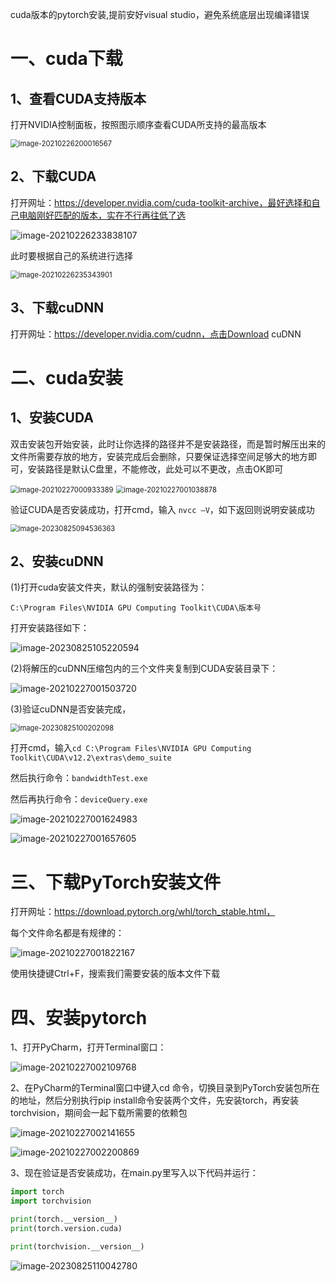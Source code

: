cuda版本的pytorch安装,提前安好visual studio，避免系统底层出现编译错误

# 一、cuda下载

## 1、查看CUDA支持版本

打开NVIDIA控制面板，按照图示顺序查看CUDA所支持的最高版本

<img src="pytorch安装.assets/9ea9ad68890a2557ae60bdc0604ec615.png" alt="image-20210226200016567" style="zoom:80%;" />

## 2、下载CUDA

打开网址：https://developer.nvidia.com/cuda-toolkit-archive，最好选择和自己电脑刚好匹配的版本，实在不行再往低了选

<img src="pytorch安装.assets/ca701c98f2be4db2dbc71483ecb0bd68.png" alt="image-20210226233838107"  />

此时要根据自己的系统进行选择

<img src="pytorch安装.assets/12b30a645e49387f66cbbfdd7bdf14eb.png" alt="image-20210226235343901" style="zoom:80%;" />

## 3、下载cuDNN

打开网址：https://developer.nvidia.com/cudnn，点击Download cuDNN

# 二、cuda安装

## 1、安装CUDA

双击安装包开始安装，此时让你选择的路径并不是安装路径，而是暂时解压出来的文件所需要存放的地方，安装完成后会删除，只要保证选择空间足够大的地方即可，安装路径是默认C盘里，不能修改，此处可以不更改，点击OK即可

<img src="pytorch安装.assets/57a4332e53cdbd71f8421bde2f43db5f.png" alt="image-20210227000933389" style="zoom:80%;" />

<img src="pytorch安装.assets/46cab3d2eaadb913ed63150d43041965.png" alt="image-20210227001038878" style="zoom:80%;" />



验证CUDA是否安装成功，打开cmd，输入 `nvcc –V`，如下返回则说明安装成功

<img src="pytorch安装.assets/image-20230825094536363.png" alt="image-20230825094536363" style="zoom:80%;" />

## 2、安装cuDNN

(1)打开cuda安装文件夹，默认的强制安装路径为：

`C:\Program Files\NVIDIA GPU Computing Toolkit\CUDA\版本号`

打开安装路径如下：

![image-20230825105220594](pytorch安装.assets/image-20230825105220594.png)

(2)将解压的cuDNN压缩包内的三个文件夹复制到CUDA安装目录下：

<img src="pytorch安装.assets/42ae55191627d57d5202b505cad6f521.png" alt="image-20210227001503720"  />







(3)验证cuDNN是否安装完成，

<img src="pytorch安装.assets/image-20230825100202098.png" alt="image-20230825100202098" style="zoom:80%;" />

打开cmd，输入`cd C:\Program Files\NVIDIA GPU Computing Toolkit\CUDA\v12.2\extras\demo_suite`

然后执行命令：`bandwidthTest.exe`

然后再执行命令：`deviceQuery.exe`

![image-20210227001624983](pytorch安装.assets/b5423ce9947b4098e0ddc53f5000ab50.png)

![image-20210227001657605](pytorch安装.assets/3c81bd27fbe477b436adaa6b362ef948.png)

# 三、下载PyTorch安装文件

打开网址：https://download.pytorch.org/whl/torch_stable.html，

每个文件命名都是有规律的：

![image-20210227001822167](pytorch安装.assets/cc1f2104b7a88388d3a39ab31c868b73.png)

使用快捷键Ctrl+F，搜索我们需要安装的版本文件下载

# 四、安装pytorch

1、打开PyCharm，打开Terminal窗口：

![image-20210227002109768](pytorch安装.assets/7fb3c20e3a04b47da7d9a2742131b14d.png)

2、在PyCharm的Terminal窗口中键入cd 命令，切换目录到PyTorch安装包所在的地址，然后分别执行pip install命令安装两个文件，先安装torch，再安装torchvision，期间会一起下载所需要的依赖包

![image-20210227002141655](pytorch安装.assets/f9439485546abaceda8c4f5665f24513.png)

![image-20210227002200869](pytorch安装.assets/ec3c353cb8e442e4af11421c0c739229.png)

3、现在验证是否安装成功，在main.py里写入以下代码并运行：

```python
import torch
import torchvision

print(torch.__version__)
print(torch.version.cuda)

print(torchvision.__version__)
```

![image-20230825110042780](pytorch安装.assets/image-20230825110042780.png)

